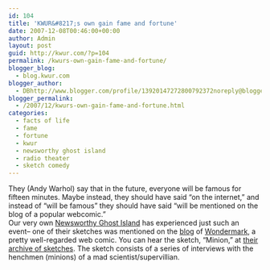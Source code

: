 ```yaml
---
id: 104
title: 'KWUR&#8217;s own gain fame and fortune'
date: 2007-12-08T00:46:00+00:00
author: Admin
layout: post
guid: http://kwur.com/?p=104
permalink: /kwurs-own-gain-fame-and-fortune/
blogger_blog:
  - blog.kwur.com
blogger_author:
  - DBhttp://www.blogger.com/profile/13920147272800792372noreply@blogger.com
blogger_permalink:
  - /2007/12/kwurs-own-gain-fame-and-fortune.html
categories:
  - facts of life
  - fame
  - fortune
  - kwur
  - newsworthy ghost island
  - radio theater
  - sketch comedy
---
```

<div class="pf-content">
  <p>
    They (Andy Warhol) say that in the future, everyone will be famous for fifteen minutes. Maybe instead, they should have said &#8220;on the internet,&#8221; and instead of &#8220;will be famous&#8221; they should have said &#8220;will be mentioned on the blog of a popular webcomic.&#8221;<br />Our very own <a href="http://newsworthyghost.wordpress.com/">Newsworthy Ghost Island</a> has experienced just such an event&#8211; one of their sketches was mentioned on the <a href="http://areyouexpendable.com/a/?p=21">blog</a> of <a href="http://wondermark.com/">Wondermark</a>, a pretty well-regarded web comic. You can hear the sketch, &#8220;Minion,&#8221; at <a href="http://newsworthyghost.wordpress.com/sketches/">their archive of sketches</a>. The sketch consists of a series of interviews with the henchmen (minions) of a mad scientist/supervillian.
  </p>
</div>